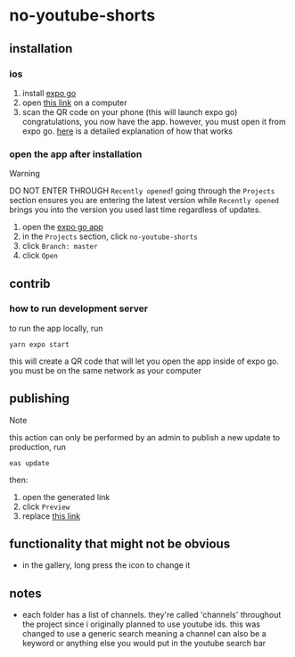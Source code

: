 # no-youtube-shorts
## installation
### ios
1. install [expo go](https://apps.apple.com/us/app/expo-go/id982107779)
2. open [this link](https://expo.dev/preview/update?message=widened%20video%20previews&updateRuntimeVersion=1.0.0&createdAt=2024-04-27T15%3A14%3A48.646Z&slug=exp&projectId=6ba9eb44-b0f9-4568-aa77-741350d2a82f&group=943ae812-913a-47de-99ff-8bb3b6a0cee2) on a computer <a id="app-link"></a>
3. scan the QR code on your phone (this will launch expo go)
congratulations, you now have the app. however, you must open it from expo go. [here](#open-the-app-after-installation) is a detailed explanation of how that works

### open the app after installation
> [!WARNING]
> DO NOT ENTER THROUGH `Recently opened`! going through the `Projects` section ensures you are entering the latest version while `Recently opened` brings you into the version you used last time regardless of updates.
1. open the [expo go app](https://apps.apple.com/us/app/expo-go/id982107779)
2. in the `Projects` section, click `no-youtube-shorts`
3. click `Branch: master`
4. click `Open`

## contrib
### how to run development server
to run the app locally, run
```
yarn expo start
```
this will create a QR code that will let you open the app inside of expo go.
you must be on the same network as your computer

## publishing
> [!NOTE]
> this action can only be performed by an admin
to publish a new update to production, run
```
eas update
```
then:
1. open the generated link
2. click `Preview`
3. replace [this link](#app-link)

## functionality that might not be obvious
- in the gallery, long press the icon to change it

## notes
- each folder has a list of channels. they're called 'channels' throughout the project since i originally planned to use youtube ids. this was changed to use a generic search meaning a channel can also be a keyword or anything else you would put in the youtube search bar
